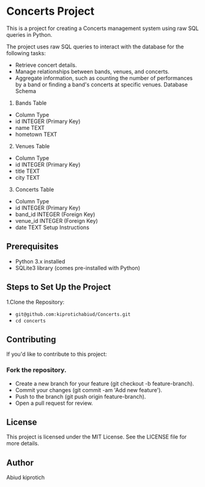 # Concerts  Project
This is a project for creating a Concerts management system using raw SQL queries in Python. 



The project uses raw SQL queries to interact with the database for the following tasks:

- Retrieve concert details.
- Manage relationships between bands, venues, and concerts.
- Aggregate information, such as counting the number of performances by a band or finding a band's concerts at specific venues.
Database Schema
1. Bands Table
- Column	Type
- id	INTEGER (Primary Key)
- name	TEXT
- hometown	TEXT
2. Venues Table
- Column	Type
- id	INTEGER (Primary Key)
- title	TEXT
- city	TEXT
3. Concerts Table
- Column	Type
- id	INTEGER (Primary Key)
- band_id	INTEGER (Foreign Key)
- venue_id	INTEGER (Foreign Key)
- date	TEXT
Setup Instructions
## Prerequisites
- Python 3.x installed
- SQLite3 library (comes pre-installed with Python)
## Steps to Set Up the Project
1.Clone the Repository:


- `git@github.com:kiprotichabiud/Concerts.git`
- `cd concerts`





## Contributing
If you'd like to contribute to this project:

### Fork the repository.
- Create a new branch for your feature (git checkout -b feature-branch).
- Commit your changes (git commit -am 'Add new feature').
- Push to the branch (git push origin feature-branch).
- Open a pull request for review.
## License
This project is licensed under the MIT License. See the LICENSE file for more details.
## Author
Abiud kiprotich

